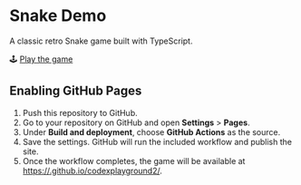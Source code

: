 # Snake Demo

A classic retro Snake game built with TypeScript.

🕹 [Play the game](https://hardware-forest-utopia.github.io/codexplayground2/)

## Enabling GitHub Pages

1. Push this repository to GitHub.
2. Go to your repository on GitHub and open **Settings** > **Pages**.
3. Under **Build and deployment**, choose **GitHub Actions** as the source.
4. Save the settings. GitHub will run the included workflow and publish the site.
5. Once the workflow completes, the game will be available at [https://<your-username>.github.io/codexplayground2/](https://hardware-forest-utopia.github.io/codexplayground2/).
